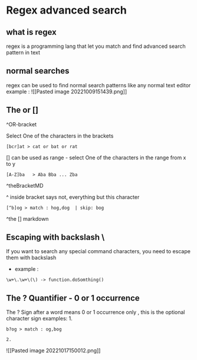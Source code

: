 # Regex advanced search 

## what is regex
regex is a programming lang that let you match and find advanced search pattern in text 


## normal searches 
regex can be used to find normal search patterns like any normal text editor 
example : 
![[Pasted image 20221009151439.png]]


## The or \[\] 

^OR-bracket

  
Select One of the characters in the brackets

```regex
[bcr]at > cat or bat or rat
```



[] can be used as range - select One of the characters in the range from x to y

```regex
[A-Z]ba   > Aba Bba ... Zba
```

^theBracketMD

^ inside bracket says not, everything but this character
```regex
[^b]og > match : hog,dog  | skip: bog
```
^the [] markdown

## Escaping with backslash \
If you want to search any special command characters, you need to escape them with backslash 
- example : 
```regex
\w+\.\w+\(\) -> function.doSomthing()
```
## The ? Quantifier - 0 or 1 occurrence 

The ? Sign after a word means 0 or 1 occurrence only , this is the optional character sign
examples: 
	1.
	
```regex
b?og > match : og,bog
```
	2.
	
![[Pasted image 20221017150012.png]]